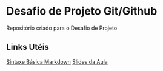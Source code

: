 # Desafio de Projeto Git/Github
Repositório criado para o Desafio de Projeto

## Links Utéis
[Sintaxe Básica Markdown](https://www.markdownguide.org/basic-syntax/)
[Slides da Aula](https://drive.google.com/file/d/1IZu0qohv1JOmxjEra1lknDiiStU68bl4/view)
